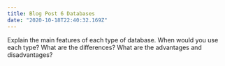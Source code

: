 ```yaml
---
title: Blog Post 6 Databases
date: "2020-10-18T22:40:32.169Z"
---
```


Explain the main features of each type of database.
When would you use each type?
What are the differences?
What are the advantages and disadvantages?

